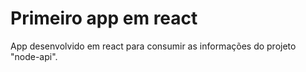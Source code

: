 # Primeiro app em react

App desenvolvido em react para consumir as informações do projeto "node-api".
